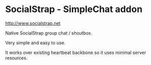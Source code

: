 # SocialStrap - SimpleChat addon

http://www.socialstrap.net

Native SocialStrap group chat / shoutbox. 

Very simple and easy to use. 

It works over existing heartbeat backbone so it uses minimal server resources.
